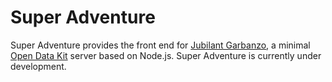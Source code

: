<!--
Copyright 2017 Super Adventure Developers
See the NOTICE file at the top-level directory of this distribution and at
https://github.com/nafundi/super-adventure/blob/master/NOTICE.

This file is part of Super Adventure. It is subject to the license terms in the
LICENSE file found in the top-level directory of this distribution and at
https://www.apache.org/licenses/LICENSE-2.0. No part of Super Adventure,
including this file, may be copied, modified, propagated, or distributed except
according to the terms contained in the LICENSE file.
-->

# Super Adventure

Super Adventure provides the front end for [Jubilant Garbanzo](https://github.com/nafundi/jubilant-garbanzo), a minimal [Open Data Kit](https://opendatakit.org/) server based on Node.js. Super Adventure is currently under development.
